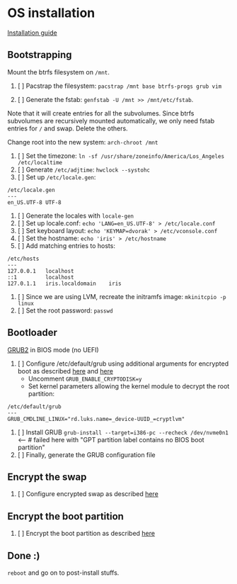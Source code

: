 # OS installation

[Installation guide](https://wiki.archlinuxorg/index.php/Installation_guide)

## Bootstrapping

Mount the btrfs filesystem on `/mnt`.

1. [ ] Pacstrap the filesystem: `pacstrap /mnt base btrfs-progs grub vim`

1. [ ] Generate the fstab: `genfstab -U /mnt >> /mnt/etc/fstab`.

Note that it will create entries for all the subvolumes. Since btrfs subvolumes are recursively mounted automatically, we only need fstab entries for `/` and swap. Delete the others.

Change root into the new system: `arch-chroot /mnt`

1. [ ] Set the timezone: `ln -sf /usr/share/zoneinfo/America/Los_Angeles /etc/localtime`
1. [ ] Generate `/etc/adjtime`: `hwclock --systohc`
1. [ ] Set up `/etc/locale.gen`:

```
/etc/locale.gen
---
en_US.UTF-8 UTF-8
```

1. [ ] Generate the locales with `locale-gen`
1. [ ] Set up locale.conf: `echo 'LANG=en_US.UTF-8' > /etc/locale.conf`
1. [ ] Set keyboard layout: `echo 'KEYMAP=dvorak' > /etc/vconsole.conf`
1. [ ] Set the hostname: `echo 'iris' > /etc/hostname`
1. [ ] Add matching entries to hosts:

```
/etc/hosts
---
127.0.0.1   localhost
::1         localhost
127.0.1.1   iris.localdomain    iris
```

1. [ ] Since we are using LVM, recreate the initramfs image: `mkinitcpio -p linux`
1. [ ] Set the root password: `passwd`

## Bootloader

[GRUB2](https://wiki.archlinux.org/index.php/GRUB) in BIOS mode (no UEFI)

1. [ ] Configure /etc/default/grub using additional arguments for encrypted boot as described [here](https://wiki.archlinux.org/index.php/GRUB#Additional_arguments) and [here](https://wiki.archlinux.org/index.php/GRUB#Encrypted_/boot)
   - Uncomment `GRUB_ENABLE_CRYPTODISK=y`
   - Set kernel parameters allowing the kernel module to decrypt the root partition:

```
/etc/default/grub
---
GRUB_CMDLINE_LINUX="rd.luks.name=_device-UUID_=cryptlvm"
```

1. [ ] Install GRUB `grub-install --target=i386-pc --recheck /dev/nvme0n1` <-- # failed here with "GPT partition label contains no BIOS boot partition"
1. [ ] Finally, generate the GRUB configuration file

## Encrypt the swap

1. [ ] Configure encrypted swap as described [here](https://wiki.archlinux.org/index.php/Dm-crypt/Swap_encryption)

## Encrypt the boot partition

1. [ ] Encrypt the boot partition as described [here](https://wiki.archlinux.org/index.php/Dm-crypt/Encrypting_an_entire_system#Encrypted_boot_partition_(GRUB))

## Done :)

`reboot` and go on to post-install stuffs.

<!--- vim: set nospell: -->
